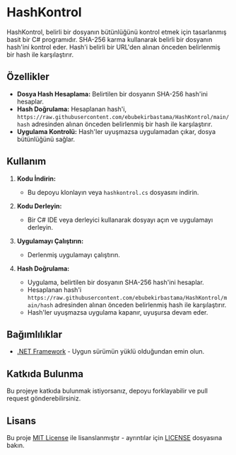 # HashKontrol

HashKontrol, belirli bir dosyanın bütünlüğünü kontrol etmek için tasarlanmış basit bir C# programıdır. SHA-256 karma kullanarak belirli bir dosyanın hash'ini kontrol eder. Hash'i belirli bir URL'den alınan önceden belirlenmiş bir hash ile karşılaştırır.

## Özellikler

- **Dosya Hash Hesaplama:** Belirtilen bir dosyanın SHA-256 hash'ini hesaplar.
- **Hash Doğrulama:** Hesaplanan hash'i, `https://raw.githubusercontent.com/ebubekirbastama/HashKontrol/main/hash` adresinden alınan önceden belirlenmiş bir hash ile karşılaştırır.
- **Uygulama Kontrolü:** Hash'ler uyuşmazsa uygulamadan çıkar, dosya bütünlüğünü sağlar.

## Kullanım

1. **Kodu İndirin:**
   - Bu depoyu klonlayın veya `hashkontrol.cs` dosyasını indirin.

2. **Kodu Derleyin:**
   - Bir C# IDE veya derleyici kullanarak dosyayı açın ve uygulamayı derleyin.

3. **Uygulamayı Çalıştırın:**
   - Derlenmiş uygulamayı çalıştırın.

4. **Hash Doğrulama:**
   - Uygulama, belirtilen bir dosyanın SHA-256 hash'ini hesaplar.
   - Hesaplanan hash'i `https://raw.githubusercontent.com/ebubekirbastama/HashKontrol/main/hash` adresinden alınan önceden belirlenmiş hash ile karşılaştırır.
   - Hash'ler uyuşmazsa uygulama kapanır, uyuşursa devam eder.

## Bağımlılıklar

- [.NET Framework](https://dotnet.microsoft.com/download/dotnet-framework) - Uygun sürümün yüklü olduğundan emin olun.

## Katkıda Bulunma

Bu projeye katkıda bulunmak istiyorsanız, depoyu forklayabilir ve pull request gönderebilirsiniz.

## Lisans

Bu proje [MIT License](LICENSE) ile lisanslanmıştır - ayrıntılar için [LICENSE](LICENSE) dosyasına bakın.
